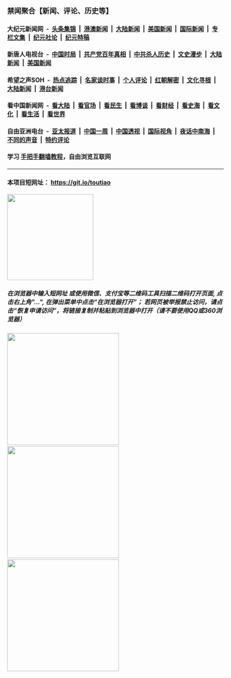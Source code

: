 ### 禁闻聚合【新闻、评论、历史等】

#### 大纪元新闻网 &nbsp;-&nbsp; [头条集锦](indexes/E头条集锦.md?t=02151655) &nbsp;|&nbsp; [港澳新闻](indexes/E港澳新闻.md?t=02151655)  &nbsp;|&nbsp; [大陆新闻](indexes/E大陆新闻.md?t=02151655) &nbsp;|&nbsp; [美国新闻](indexes/E美国新闻.md?t=02151655) &nbsp;|&nbsp; [国际新闻](indexes/E国际新闻.md?t=02151655) &nbsp;|&nbsp; [专栏文集](indexes/E专栏文集.md?t=02151655) &nbsp;|&nbsp; [纪元社论](indexes/E纪元社论.md?t=02151655) &nbsp;|&nbsp; [纪元特稿](indexes/E纪元特稿.md?t=02151655) 

#### 新唐人电视台 &nbsp;-&nbsp; [中国时局](indexes/N中国时局.md?t=02151655) &nbsp;|&nbsp; [共产党百年真相](indexes/N共产党百年真相.md?t=02151655) &nbsp;|&nbsp; [中共杀人历史](indexes/N中共杀人历史.md?t=02151655) &nbsp;|&nbsp; [文史漫步](indexes/N文史漫步.md?t=02151655) &nbsp;|&nbsp; [大陆新闻](indexes/N大陆新闻.md?t=02151655) &nbsp;|&nbsp; [美国新闻](indexes/N美国新闻.md?t=02151655)

#### 希望之声SOH &nbsp;-&nbsp; [热点追踪](indexes/H热点追踪.md?t=02151655) &nbsp;|&nbsp; [名家谈时事](indexes/H名家谈时事.md?t=02151655) &nbsp;|&nbsp; [个人评论](indexes/H个人评论.md?t=02151655)  &nbsp;|&nbsp; [红朝解密](indexes/H红朝解密.md?t=02151655) &nbsp;|&nbsp; [文化寻根](indexes/H文化寻根.md?t=02151655) &nbsp;|&nbsp; [大陆新闻](indexes/H大陆新闻.md?t=02151655) &nbsp;|&nbsp; [港台新闻](indexes/H港台新闻.md?t=02151655)

#### 看中国新闻网 &nbsp;-&nbsp; [看大陆](indexes/S看大陆.md?t=02151655) &nbsp;|&nbsp; [看官场](indexes/S看官场.md?t=02151655) &nbsp;|&nbsp; [看民生](indexes/S看民生.md?t=02151655)  &nbsp;|&nbsp; [看博谈](indexes/S看博谈.md?t=02151655) &nbsp;|&nbsp; [看财经](indexes/S看财经.md?t=02151655) &nbsp;|&nbsp; [看史海](indexes/S看史海.md?t=02151655) &nbsp;|&nbsp; [看文化](indexes/S看文化.md?t=02151655) &nbsp;|&nbsp; [看生活](indexes/S看生活.md?t=02151655) &nbsp;|&nbsp; [看世界](indexes/S看世界.md?t=02151655)

#### 自由亚洲电台 &nbsp;-&nbsp; [亚太报道](indexes/R亚太报道.md?t=02151655) &nbsp;|&nbsp; [中国一周](indexes/R中国一周.md?t=02151655) &nbsp;|&nbsp; [中国透视](indexes/R中国透视.md?t=02151655)  &nbsp;|&nbsp; [国际视角](indexes/R国际视角.md?t=02151655) &nbsp;|&nbsp; [夜话中南海](indexes/R夜话中南海.md?t=02151655) &nbsp;|&nbsp; [不同的声音](indexes/R不同的声音.md?t=02151655) &nbsp;|&nbsp; [特约评论](indexes/R特约评论.md?t=02151655)

#### 学习 [手把手翻墙教程](https://github.com/gfw-breaker/guides/wiki)，自由浏览互联网

----

#### 本项目短网址： https://git.io/toutiao
<img src="https://raw.githubusercontent.com/gfw-breaker/banned-news/master/scripts/img/qr.png" width="200px"/>  

##### 在浏览器中输入短网址 或使用微信、支付宝等二维码工具扫描二维码打开页面, 点击右上角"...", 在弹出菜单中点击“在浏览器打开”； 若网页被举报禁止访问，请点击“恢复申请访问”，将链接复制并粘贴到浏览器中打开（请不要使用QQ或360浏览器）

<img src="https://raw.githubusercontent.com/gfw-breaker/banned-news/master/scripts/img/1.png" width="260px"/> &nbsp; <img src="https://raw.githubusercontent.com/gfw-breaker/banned-news/master/scripts/img/2.png" width="260px"/> &nbsp; <img src="https://raw.githubusercontent.com/gfw-breaker/banned-news/master/scripts/img/3.png" width="260px"/>

